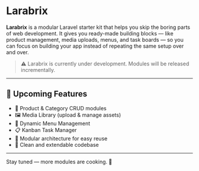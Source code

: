 # Larabrix

**Larabrix** is a modular Laravel starter kit that helps you skip the boring parts of web development. It gives you ready-made building blocks — like product management, media uploads, menus, and task boards — so you can focus on building your app instead of repeating the same setup over and over.

> ⚠️ Larabrix is currently under development. Modules will be released incrementally.

---

## 🚀 Upcoming Features

- 🔧 Product & Category CRUD modules  
- 🖼️ Media Library (upload & manage assets)  
- 📑 Dynamic Menu Management  
- 📋 Kanban Task Manager  
- 🧱 Modular architecture for easy reuse  
- 🔌 Clean and extendable codebase  

---

Stay tuned — more modules are cooking. 🍳  
